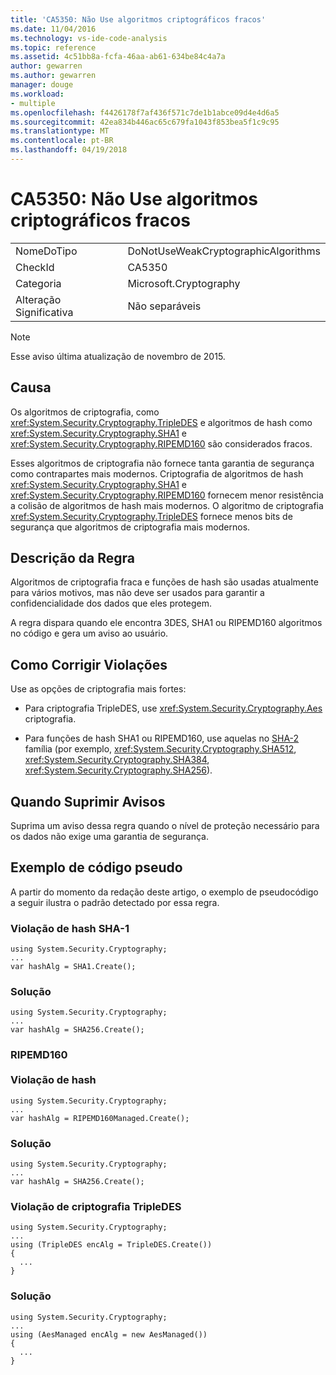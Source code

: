 ```yaml
---
title: 'CA5350: Não Use algoritmos criptográficos fracos'
ms.date: 11/04/2016
ms.technology: vs-ide-code-analysis
ms.topic: reference
ms.assetid: 4c51bb8a-fcfa-46aa-ab61-634be84c4a7a
author: gewarren
ms.author: gewarren
manager: douge
ms.workload:
- multiple
ms.openlocfilehash: f4426178f7af436f571c7de1b1abce09d4e4d6a5
ms.sourcegitcommit: 42ea834b446ac65c679fa1043f853bea5f1c9c95
ms.translationtype: MT
ms.contentlocale: pt-BR
ms.lasthandoff: 04/19/2018
---
```

# <a name="ca5350-do-not-use-weak-cryptographic-algorithms"></a>CA5350: Não Use algoritmos criptográficos fracos
|||
|-|-|
|NomeDoTipo|DoNotUseWeakCryptographicAlgorithms|
|CheckId|CA5350|
|Categoria|Microsoft.Cryptography|
|Alteração Significativa|Não separáveis|

> [!NOTE]
>  Esse aviso última atualização de novembro de 2015.

## <a name="cause"></a>Causa
 Os algoritmos de criptografia, como <xref:System.Security.Cryptography.TripleDES> e algoritmos de hash como <xref:System.Security.Cryptography.SHA1> e <xref:System.Security.Cryptography.RIPEMD160> são considerados fracos.

 Esses algoritmos de criptografia não fornece tanta garantia de segurança como contrapartes mais modernos. Criptografia de algoritmos de hash <xref:System.Security.Cryptography.SHA1> e <xref:System.Security.Cryptography.RIPEMD160> fornecem menor resistência a colisão de algoritmos de hash mais modernos. O algoritmo de criptografia <xref:System.Security.Cryptography.TripleDES> fornece menos bits de segurança que algoritmos de criptografia mais modernos.

## <a name="rule-description"></a>Descrição da Regra
 Algoritmos de criptografia fraca e funções de hash são usadas atualmente para vários motivos, mas não deve ser usados para garantir a confidencialidade dos dados que eles protegem.

 A regra dispara quando ele encontra 3DES, SHA1 ou RIPEMD160 algoritmos no código e gera um aviso ao usuário.

## <a name="how-to-fix-violations"></a>Como Corrigir Violações
 Use as opções de criptografia mais fortes:

-   Para criptografia TripleDES, use <xref:System.Security.Cryptography.Aes> criptografia.

-   Para funções de hash SHA1 ou RIPEMD160, use aquelas no [SHA-2](https://msdn.microsoft.com/library/windows/desktop/aa382459.aspx) família (por exemplo, <xref:System.Security.Cryptography.SHA512>, <xref:System.Security.Cryptography.SHA384>, <xref:System.Security.Cryptography.SHA256>).

## <a name="when-to-suppress-warnings"></a>Quando Suprimir Avisos
 Suprima um aviso dessa regra quando o nível de proteção necessário para os dados não exige uma garantia de segurança.

## <a name="pseudo-code-example"></a>Exemplo de código pseudo
 A partir do momento da redação deste artigo, o exemplo de pseudocódigo a seguir ilustra o padrão detectado por essa regra.

### <a name="sha-1-hashing-violation"></a>Violação de hash SHA-1

```
using System.Security.Cryptography;
...
var hashAlg = SHA1.Create();

```

### <a name="solution"></a>Solução

```
using System.Security.Cryptography;
...
var hashAlg = SHA256.Create();

```

### <a name="ripemd160-br-br-hashing-violation"></a>RIPEMD160 <br /><br />Violação de hash

```
using System.Security.Cryptography;
...
var hashAlg = RIPEMD160Managed.Create();

```

### <a name="solution"></a>Solução

```
using System.Security.Cryptography;
...
var hashAlg = SHA256.Create();

```

### <a name="tripledes-encryption-violation"></a>Violação de criptografia TripleDES

```
using System.Security.Cryptography;
...
using (TripleDES encAlg = TripleDES.Create())
{
  ...
}
```

### <a name="solution"></a>Solução

```
using System.Security.Cryptography;
...
using (AesManaged encAlg = new AesManaged())
{
  ...
}
```